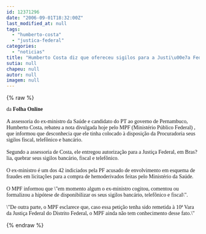 ```yaml
---
id: 12371296
date: "2006-09-01T18:32:00Z"
last_modified_at: null
tags:
  - "humberto-costa"
  - "justica-federal"
categories:
  - "noticias"
title: "Humberto Costa diz que ofereceu sigilos para a Justi\u00e7a Federal "
sutia: null
chapeu: null
autor: null
imagem: null
---
```

{% raw %}
<p><P><FONT face=Verdana>da <B>Folha Online</B><BR><BR>A assessoria do ex-ministro da Saúde e candidato do PT ao governo de Pernambuco, Humberto Costa, rebateu a nota divulgada hoje pelo MPF (Ministério Público Federal) , que informou que desconhecia que ele tinha colocado à disposição da Procuradoria seus sigilos fiscal, telefônico e bancário.<BR><BR>Segundo a assessoria de Costa, ele entregou autorização para a Justiça Federal, em Bras?lia, quebrar seus sigilos bancário, fiscal e telefônico.<BR><BR>O ex-ministro é um dos 42 indiciados pela PF acusado de envolvimento em esquema de fraudes em licitações para a compra de hemoderivados feitas pelo Ministério da Saúde.<BR><BR>O MPF informou que \"em momento algum o ex-ministro cogitou, comentou ou formalizou a hipótese de disponibilizar os seus sigilos bancário, telefônico e fiscal\". <BR><BR>\"De outra parte, o MPF esclarece que, caso essa petição tenha sido remetida à 10ª Vara da Justiça Federal do Distrito Federal, o MPF ainda não tem conhecimento desse fato.\"</FONT></P> </p>
{% endraw %}